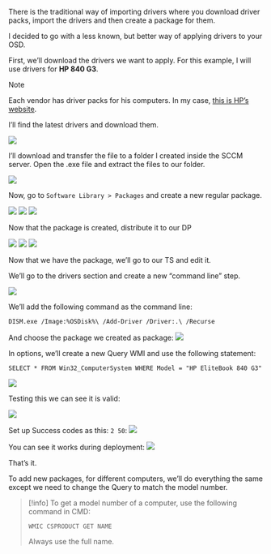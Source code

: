 There is the traditional way of importing drivers where you download driver packs, import the drivers and then create a package for them.

I decided to go with a less known, but better way of applying drivers to your OSD.

First, we’ll download the drivers we want to apply. For this example, I will use drivers for **HP 840 G3**.

>[!note]
> Each vendor has driver packs for his computers. In my case, [this is HP’s website](http://ftp.hp.com/pub/caps-softpaq/cmit/HP_Driverpack_Matrix_x64.html).

I’ll find the latest drivers and download them.

![](images/drivers/2.png)

I’ll download and transfer the file to a folder I created inside the SCCM server.
Open the .exe file and extract the files to our folder.

![](images/drivers/3.png)

Now, go to `Software Library > Packages` and create a new regular package.

![](images/drivers/4.png)
![](images/drivers/5.png)
![](images/drivers/6.png)

Now that the package is created, distribute it to our DP

![](images/drivers/7.png)
![](images/drivers/8.png)
![](images/drivers/9.png)

Now that we have the package, we’ll go to our TS and edit it.

We’ll go to the drivers section and create a new “command line” step.

![](images/drivers/10.png)

We’ll add the following command as the command line:
```
DISM.exe /Image:%OSDisk%\ /Add-Driver /Driver:.\ /Recurse
```
And choose the package we created as package:
![](images/drivers/11.png)

In options, we’ll create a new Query WMI and use the following statement:
```
SELECT * FROM Win32_ComputerSystem WHERE Model = "HP EliteBook 840 G3"
```

![](images/drivers/12.png)

Testing this we can see it is valid:

![](images/drivers/13.png)

Set up Success codes as this: `2 50`:
![](images/drivers/14.png)

You can see it works during deployment:
![](images/drivers/15.png)

That’s it.

To add new packages, for different computers, we’ll do everything the same except we need to change the Query to match the model number.

> [!info]
> To get a model number of a computer, use the following command in CMD: 
> ```
> WMIC CSPRODUCT GET NAME
> ```
> Always use the full name.
